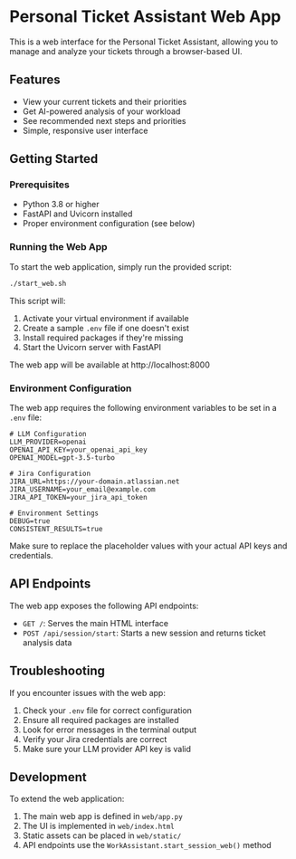 # Personal Ticket Assistant Web App

This is a web interface for the Personal Ticket Assistant, allowing you to manage and analyze your tickets through a browser-based UI.

## Features

- View your current tickets and their priorities
- Get AI-powered analysis of your workload
- See recommended next steps and priorities
- Simple, responsive user interface

## Getting Started

### Prerequisites

- Python 3.8 or higher
- FastAPI and Uvicorn installed
- Proper environment configuration (see below)

### Running the Web App

To start the web application, simply run the provided script:

```bash
./start_web.sh
```

This script will:
1. Activate your virtual environment if available
2. Create a sample `.env` file if one doesn't exist
3. Install required packages if they're missing
4. Start the Uvicorn server with FastAPI

The web app will be available at http://localhost:8000

### Environment Configuration

The web app requires the following environment variables to be set in a `.env` file:

```
# LLM Configuration
LLM_PROVIDER=openai
OPENAI_API_KEY=your_openai_api_key
OPENAI_MODEL=gpt-3.5-turbo

# Jira Configuration
JIRA_URL=https://your-domain.atlassian.net
JIRA_USERNAME=your_email@example.com
JIRA_API_TOKEN=your_jira_api_token

# Environment Settings
DEBUG=true
CONSISTENT_RESULTS=true
```

Make sure to replace the placeholder values with your actual API keys and credentials.

## API Endpoints

The web app exposes the following API endpoints:

- `GET /`: Serves the main HTML interface
- `POST /api/session/start`: Starts a new session and returns ticket analysis data

## Troubleshooting

If you encounter issues with the web app:

1. Check your `.env` file for correct configuration
2. Ensure all required packages are installed
3. Look for error messages in the terminal output
4. Verify your Jira credentials are correct
5. Make sure your LLM provider API key is valid

## Development

To extend the web application:

1. The main web app is defined in `web/app.py`
2. The UI is implemented in `web/index.html`
3. Static assets can be placed in `web/static/`
4. API endpoints use the `WorkAssistant.start_session_web()` method
